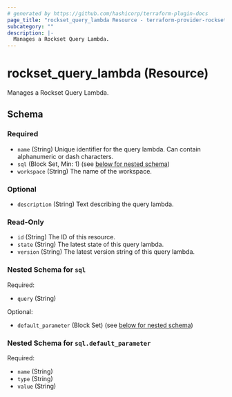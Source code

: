 ```yaml
---
# generated by https://github.com/hashicorp/terraform-plugin-docs
page_title: "rockset_query_lambda Resource - terraform-provider-rockset"
subcategory: ""
description: |-
  Manages a Rockset Query Lambda.
---
```


# rockset_query_lambda (Resource)

Manages a Rockset Query Lambda.



<!-- schema generated by tfplugindocs -->
## Schema

### Required

- `name` (String) Unique identifier for the query lambda. Can contain alphanumeric or dash characters.
- `sql` (Block Set, Min: 1) (see [below for nested schema](#nestedblock--sql))
- `workspace` (String) The name of the workspace.

### Optional

- `description` (String) Text describing the query lambda.

### Read-Only

- `id` (String) The ID of this resource.
- `state` (String) The latest state of this query lambda.
- `version` (String) The latest version string of this query lambda.

<a id="nestedblock--sql"></a>
### Nested Schema for `sql`

Required:

- `query` (String)

Optional:

- `default_parameter` (Block Set) (see [below for nested schema](#nestedblock--sql--default_parameter))

<a id="nestedblock--sql--default_parameter"></a>
### Nested Schema for `sql.default_parameter`

Required:

- `name` (String)
- `type` (String)
- `value` (String)


